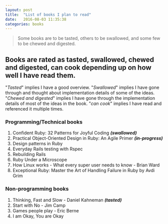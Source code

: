```yaml
---
layout: post
title:  "List of books I plan to read"
date:   2016-08-03 11:35:38
categories: books
---
```

>Some books are to be tasted, others to be swallowed, and some few to be chewed and digested.

## Books are rated as tasted, swallowed, chewed and digested, can cook depending up on how well I have read them.

"*Tasted*" implies I have a good overview. "*Swallowed*" implies I have gone through and thought about
implementation details of some of the ideas. "*Chewed and digested*" implies I have gone through the implementation details of most of the ideas in the book. "*can cook*" implies I have read and referenced it multiple times.

### Programming/Technical books
1. Confident Ruby: 32 Patterns for Joyful Coding ***(swallowed)***
2. Practical Object-Oriented Design in Ruby: An Agile Primer ***(in-progress)***
3. Design patterns in Ruby
4. Everyday Rails testing with Rspec
5. Rebuilding Rails
6. Ruby Under a Microscope
7. How Linux works - What every super user needs to know - Brian Ward
8. Exceptional Ruby: Master the Art of Handling Failure in Ruby by Avdi Grim


### Non-programming books
1. Thinking, Fast and Slow - Daniel Kahneman ***(tasted)***
2. Start with No - Jim Camp
3. Games people play - Eric Berne
4. I am Okay, You are Okay
